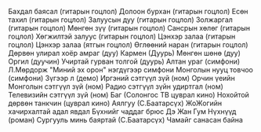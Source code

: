 Бахдал баясал (гитарын гоцлол)
Долоон бурхан (гитарын гоцлол)
Есөн тахил (гитарын гоцлол)
Залуусын дуу (гитарын гоцлол)
Золжаргал (гитарын гоцлол)
Мөнгөн зүү (гитарын гоцлол)
Сансрын хөлөг (гитарын гоцлол)
Хөгжилтэй залуус (гитарын гоцлол)
Цэнхэр залаа (гитарын гоцлол)
Цэнхэр залаа (ятгын гоцлол)
Өглөөний наран (гитарын гоцлол)
Дөрвөн улирал хоёр амраг (дуу)
Кармен (Дуурь)
Мөнгөн шөнө (дуу)
Оргил (дуучин)
Учиртай гурван толгой (дуурь)
Алтан ураг (симфони)
Л.Мөрдорж "Миний эх орон" нэгдүгээр симфони
Монголын нууц товчоо (симфони)
Зүгээр л (демо)
Иргэний сэтгүүл зүй (ном)
Орчин үеийн Монголын сэтгүүл зүй (ном)
Радио сэтгүүл зүйн удиртгал (ном)
Телевизийн сэтгүүл зүй (ном)
Баг (Солонгос ТВ цуврал кино)
Нохойтой дөрвөн танкчин (цуврал кино)
Аялгуу (С.Баатарсүх)
ЖоЖогийн хачирхалтай адал явдал
Бүхнийг чаддаг брюс
Дэ Жан Гум
Нүхнүүд (роман)
Сургууль минь баяртай (С.Баатарсүх)
Чамайг санасан байна
